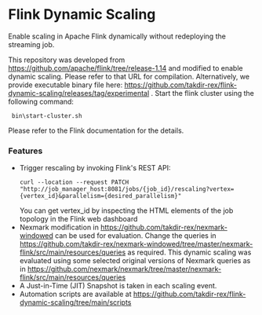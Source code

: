 # Flink Dynamic Scaling

Enable scaling in Apache Flink dynamically without redeploying the streaming job.

This repository was developed from https://github.com/apache/flink/tree/release-1.14 and modified to enable dynamic scaling. Please refer to that URL for compilation.
Alternatively, we provide executable binary file here: https://github.com/takdir-rex/flink-dynamic-scaling/releases/tag/experimental . Start the flink cluster using the following command:
 ```
  bin\start-cluster.sh
 ```
Please refer to the Flink documentation for the details.

### Features

* Trigger rescaling by invoking Flink's REST API:
  ```
  curl --location --request PATCH "http://job_manager_host:8081/jobs/{job_id}/rescaling?vertex={vertex_id}&parallelism={desired_parallelism}"
  ```
  You can get vertex_id by inspecting the HTML elements of the job topology in the Flink web dashboard
* Nexmark modification in https://github.com/takdir-rex/nexmark-windowed can be used for evaluation.
  Change the queries in https://github.com/takdir-rex/nexmark-windowed/tree/master/nexmark-flink/src/main/resources/queries as required.
  This dynamic scaling was evaluated using some selected original versions of Nexmark queries as in https://github.com/nexmark/nexmark/tree/master/nexmark-flink/src/main/resources/queries
* A Just-in-Time (JIT) Snapshot is taken in each scaling event.
* Automation scripts are available at https://github.com/takdir-rex/flink-dynamic-scaling/tree/main/scripts
